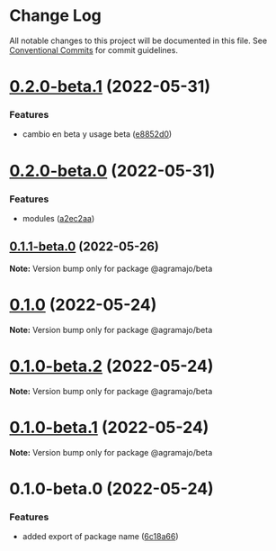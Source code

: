 # Change Log

All notable changes to this project will be documented in this file.
See [Conventional Commits](https://conventionalcommits.org) for commit guidelines.

# [0.2.0-beta.1](https://github.com/agramajo/test/compare/@agramajo/beta@0.2.0-beta.0...@agramajo/beta@0.2.0-beta.1) (2022-05-31)


### Features

* cambio en beta y usage beta ([e8852d0](https://github.com/agramajo/test/commit/e8852d04a78312335e0830da4566f768a70fe672))






# [0.2.0-beta.0](https://github.com/agramajo/test/compare/@agramajo/beta@0.1.1-beta.0...@agramajo/beta@0.2.0-beta.0) (2022-05-31)


### Features

* modules ([a2ec2aa](https://github.com/agramajo/test/commit/a2ec2aa32486f8adda24781b66aa0e517e5b2d83))






## [0.1.1-beta.0](https://github.com/agramajo/test/compare/@agramajo/beta@0.1.0...@agramajo/beta@0.1.1-beta.0) (2022-05-26)

**Note:** Version bump only for package @agramajo/beta





# [0.1.0](https://github.com/agramajo/test/compare/@agramajo/beta@0.1.0-beta.2...@agramajo/beta@0.1.0) (2022-05-24)

**Note:** Version bump only for package @agramajo/beta





# [0.1.0-beta.2](https://github.com/agramajo/test/compare/@agramajo/beta@0.1.0-beta.1...@agramajo/beta@0.1.0-beta.2) (2022-05-24)

**Note:** Version bump only for package @agramajo/beta





# [0.1.0-beta.1](https://github.com/agramajo/test/compare/@agramajo/beta@0.1.0-beta.0...@agramajo/beta@0.1.0-beta.1) (2022-05-24)

**Note:** Version bump only for package @agramajo/beta





# 0.1.0-beta.0 (2022-05-24)


### Features

* added export of package name ([6c18a66](https://github.com/agramajo/test/commit/6c18a66e5a20ca8d8b4f4c0ac494f7b76ff616f4))
